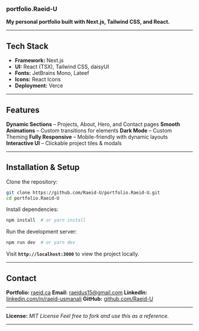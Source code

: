 ### **portfolio.Raeid-U**
**My personal portfolio built with Next.js, Tailwind CSS, and React.**

---

## **Tech Stack**
- **Framework:** Next.js
- **UI:** React (TSX), Tailwind CSS, daisyUI
- **Fonts:** JetBrains Mono, Lateef
- **Icons:** React Icons
- **Deployment:** Verce

---

## **Features**
**Dynamic Sections** – Projects, About, Hero, and Contact pages
**Smooth Animations** – Custom transitions for elements
**Dark Mode** – Custom Theming
**Fully Responsive** – Mobile-friendly with dynamic layouts
**Interactive UI** – Clickable project tiles & modals

---

## **Installation & Setup**
Clone the repository:
```sh
git clone https://github.com/Raeid-U/portfolio.Raeid-U.git
cd portfolio.Raeid-U
```

Install dependencies:
```sh
npm install  # or yarn install
```

Run the development server:
```sh
npm run dev  # or yarn dev
```
Visit **`http://localhost:3000`** to view the project locally.

---

## **Contact**
**Portfolio:** [raeid.ca](https://www.raeid.ca)
**Email:** [raeidus15@gmail.com](mailto:raeidus15@gmail.com)
**LinkedIn:** [linkedin.com/in/raeid-usmanali](https://linkedin.com/in/raeid-usmanali)
**GitHub:** [github.com/Raeid-U](https://github.com/Raeid-U)

---

**License:** _MIT License_
_Feel free to fork and use this as a reference._

---
